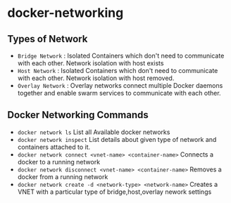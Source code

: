 # docker-networking

## Types of Network

- `Bridge Network` : Isolated Containers which don't need to communicate with each other. Network isolation with host exists
- `Host Network` : Isolated Containers which don't need to communicate with each other. Network isolation with host removed.
- `Overlay Network` : Overlay networks connect multiple Docker daemons together and enable swarm services to communicate with each other.


## Docker Networking Commands
- `docker network ls` List all Available docker networks
- `docker network inspect` List details about given type of network and containers attached to it.
- `docker network connect <vnet-name> <container-name>` Connects a docker to a running network
- `docker network disconnect <vnet-name> <container-name>` Removes a docker from a running network
- `docker network create -d <network-type> <network-name>` Creates a VNET with a particular type of bridge,host,overlay nework settings
